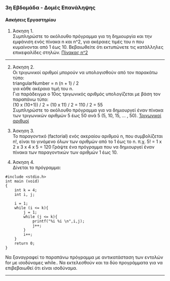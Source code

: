 ### 3η Εβδομάδα - Δομές Επανάληψης ###

#### Ασκήσεις Εργαστηρίου ####

 1. Άσκηση 1.   
Συμπληρώστε το ακόλουθο πρόγραμμα για τη δημιουργία και την εμφάνιση ενός πίνακα n και n^2, για ακέραιες τιμές του n που κυμαίνονται από 1 έως 10. Βεβαιωθείτε ότι εκτυπώνετε τις κατάλληλες επικεφαλίδες στηλών.
[Πίνακας n^2](https://codecheck.io/files/221024071272u5rikmf33prsqjjwsmbkoza)
---
2. Άσκηση 2.   
Οι τριγωνικοί αριθμοί μπορούν να υπολογισθούν από τον παρακάτω τύπο:  
        triangularNumber = n (n + 1) / 2  
για κάθε ακέραια τιμή του n.  
Για παράδειγμα ο 10ος τριγωνικός αριθμός υπολογίζεται με βάση τον παραπάνω τύπο:  
        (10 x (10+1)) / 2 = (10 x 11) / 2 = 110 / 2 = 55  
Συμπληρώστε το ακόλουθο πρόγραμμα για να  δημιουργεί έναν πίνακα των τριγωνικών αριθμών 5 έως 50 ανά 5 (5, 10, 15, ... , 50).
[Τριγωνικοί αριθμοί](https://codecheck.io/files/22102407298qrrlu561laju1wbd29qexs22)

3. Άσκηση 3.   
Το παραγοντικό (factorial) ενός ακεραίου αριθμού n, που συμβολίζεται n!, είναι το γινόμενο όλων των αριθμών από το 1 έως το n. π.χ.
        5! = 1 x 2 x 3 x 4 x 5 = 120
Γράψτε ένα πρόγραμμα που να δημιουργεί έναν πίνακα των παραγοντικών των αριθμών 1 έως 10.

4. Άσκηση 4.   
Δίνεται το πρόγραμμα:
```
#include <stdio.h>
int main (void)
{
	int k = 4;
	int i, j;

	i = 1;
	while (i <= k){
		j = 1;
		while (j <= k){
			printf("%i %i \n",i,j);
			j++;
		}
		i++;
	}
	return 0;
}
```
Να ξαναγραφεί το παραπάνω πρόγραμμα με αντικατάσταση των εντολών for με ισοδύναμες while.. Να εκτελεσθούν και τα δύο προγράμματα για να επιβεβαιωθεί ότι είναι ισοδύναμα.

---
